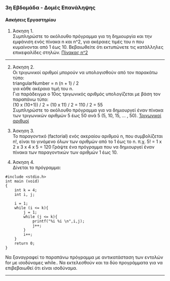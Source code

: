 ### 3η Εβδομάδα - Δομές Επανάληψης ###

#### Ασκήσεις Εργαστηρίου ####

 1. Άσκηση 1.   
Συμπληρώστε το ακόλουθο πρόγραμμα για τη δημιουργία και την εμφάνιση ενός πίνακα n και n^2, για ακέραιες τιμές του n που κυμαίνονται από 1 έως 10. Βεβαιωθείτε ότι εκτυπώνετε τις κατάλληλες επικεφαλίδες στηλών.
[Πίνακας n^2](https://codecheck.io/files/221024071272u5rikmf33prsqjjwsmbkoza)
---
2. Άσκηση 2.   
Οι τριγωνικοί αριθμοί μπορούν να υπολογισθούν από τον παρακάτω τύπο:  
        triangularNumber = n (n + 1) / 2  
για κάθε ακέραια τιμή του n.  
Για παράδειγμα ο 10ος τριγωνικός αριθμός υπολογίζεται με βάση τον παραπάνω τύπο:  
        (10 x (10+1)) / 2 = (10 x 11) / 2 = 110 / 2 = 55  
Συμπληρώστε το ακόλουθο πρόγραμμα για να  δημιουργεί έναν πίνακα των τριγωνικών αριθμών 5 έως 50 ανά 5 (5, 10, 15, ... , 50).
[Τριγωνικοί αριθμοί](https://codecheck.io/files/22102407298qrrlu561laju1wbd29qexs22)

3. Άσκηση 3.   
Το παραγοντικό (factorial) ενός ακεραίου αριθμού n, που συμβολίζεται n!, είναι το γινόμενο όλων των αριθμών από το 1 έως το n. π.χ.
        5! = 1 x 2 x 3 x 4 x 5 = 120
Γράψτε ένα πρόγραμμα που να δημιουργεί έναν πίνακα των παραγοντικών των αριθμών 1 έως 10.

4. Άσκηση 4.   
Δίνεται το πρόγραμμα:
```
#include <stdio.h>
int main (void)
{
	int k = 4;
	int i, j;

	i = 1;
	while (i <= k){
		j = 1;
		while (j <= k){
			printf("%i %i \n",i,j);
			j++;
		}
		i++;
	}
	return 0;
}
```
Να ξαναγραφεί το παραπάνω πρόγραμμα με αντικατάσταση των εντολών for με ισοδύναμες while.. Να εκτελεσθούν και τα δύο προγράμματα για να επιβεβαιωθεί ότι είναι ισοδύναμα.

---
